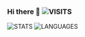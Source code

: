 ### Hi there 👋 ![VISITS](https://badges.pufler.dev/visits/willoong9559/willoong9559?style=flat-square&logo=github&color=blue&label=Github%20Visits)

![STATS](https://github-readme-stats.vercel.app/api?username=willoong9559&show_icons=true&hide=issues)
![LANGUAGES](https://github-readme-stats.vercel.app/api/top-langs/?username=willoong9559&layout=compact)
